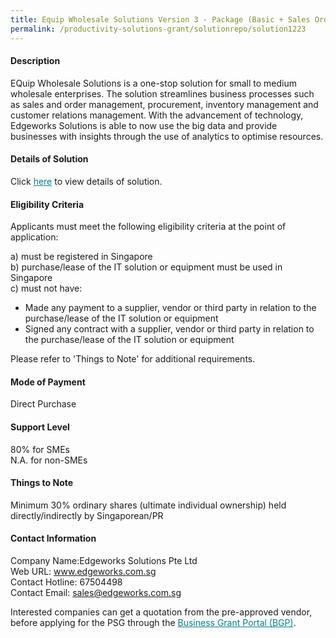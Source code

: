 ```yaml
---
title: Equip Wholesale Solutions Version 3 - Package (Basic + Sales Order Module)
permalink: /productivity-solutions-grant/solutionrepo/solution1223
---
```


#### Description

EQuip Wholesale Solutions is a one-stop solution for small to medium wholesale enterprises. 
The solution streamlines business processes such as sales and order management, procurement, inventory management and customer relations management. 
With the advancement of technology, Edgeworks Solutions is able to now use the big data and provide businesses with insights through the use of analytics to optimise resources.

#### Details of Solution

Click <a href='https://govassist.gobusiness.gov.sg/images/psg/Desensitised_Edgeworks_Annex_3_CR_wef_5_Oct_2020_Part_2.pdf' style='color:#037e8a'>here</a> to view details of solution.

#### Eligibility Criteria

Applicants must meet the following eligibility criteria at the point of application:

a) must be registered in Singapore <br>
b) purchase/lease of the IT solution or equipment must be used in Singapore <br>
c) must not have:
- Made any payment to a supplier, vendor or third party in relation to the purchase/lease of the IT solution or equipment
- Signed any contract with a supplier, vendor or third party in relation to the purchase/lease of the IT solution or equipment

Please refer to 'Things to Note' for additional requirements.

#### Mode of Payment
Direct Purchase

#### Support Level
80% for SMEs <br>
N.A. for non-SMEs

#### Things to Note
Minimum 30% ordinary shares (ultimate individual ownership) held directly/indirectly by Singaporean/PR

#### Contact Information
Company Name:Edgeworks Solutions Pte Ltd <br>Web URL: www.edgeworks.com.sg <br>Contact Hotline: 67504498 <br>Contact Email: sales@edgeworks.com.sg <br>

Interested companies can get a quotation from the pre-approved vendor, before applying for the PSG through the <a target='_blank' style='color:#037e8a' href='https://www.businessgrants.gov.sg/'>Business Grant Portal (BGP)</a>.

